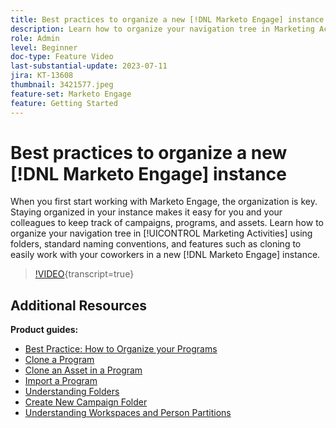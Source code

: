 ```yaml
---
title: Best practices to organize a new [!DNL Marketo Engage] instance
description: Learn how to organize your navigation tree in Marketing Activities using folders, standard naming conventions, and features such as cloning to easily work with your coworkers in a new Marketo Engage instance.
role: Admin
level: Beginner
doc-type: Feature Video
last-substantial-update: 2023-07-11
jira: KT-13608
thumbnail: 3421577.jpeg
feature-set: Marketo Engage
feature: Getting Started
---
```

# Best practices to organize a new [!DNL Marketo Engage] instance

When you first start working with Marketo Engage, the organization is key. Staying organized in your instance makes it easy for you and your colleagues to keep track of campaigns, programs, and assets. Learn how to organize your navigation tree in [!UICONTROL Marketing Activities] using folders, standard naming conventions, and features such as cloning to easily work with your coworkers in a new [!DNL Marketo Engage] instance. 

>[!VIDEO](https://video.tv.adobe.com/v/3421577/?learn=on){transcript=true}

## Additional Resources

**Product guides:**

* [Best Practice: How to Organize your Programs](https://experienceleague.adobe.com/docs/marketo/using/product-docs/core-marketo-concepts/programs/working-with-programs/best-practice-how-to-organize-your-programs.html)
* [Clone a Program](https://experienceleague.adobe.com/docs/marketo/using/product-docs/core-marketo-concepts/programs/working-with-programs/clone-a-program.html)
* [Clone an Asset in a Program](https://experienceleague.adobe.com/docs/marketo/using/product-docs/core-marketo-concepts/programs/working-with-programs/clone-an-asset-in-a-program.html)
* [Import a Program](https://experienceleague.adobe.com/docs/marketo/using/product-docs/core-marketo-concepts/programs/working-with-programs/import-a-program.html)
* [Understanding Folders](https://experienceleague.adobe.com/docs/marketo/using/product-docs/core-marketo-concepts/miscellaneous/understanding-folders.html)
* [Create New Campaign Folder](https://experienceleague.adobe.com/docs/marketo/using/product-docs/core-marketo-concepts/miscellaneous/create-new-campaign-folder.html)
* [Understanding Workspaces and Person Partitions](https://experienceleague.adobe.com/docs/marketo/using/product-docs/administration/workspaces-and-person-partitions/understanding-workspaces-and-person-partitions.html)
